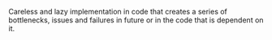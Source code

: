 
Careless and lazy implementation in code that creates a series of bottlenecks, issues and failures in future or in the code that is dependent on it. 